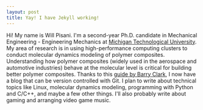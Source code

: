 ```yaml
---
layout: post
title: Yay! I have Jekyll working!
---
```


Hi! My name is Will Pisani. I'm a second-year Ph.D. candidate in Mechanical Engineering - Engineering Mechanics at [Michigan Technological University](http://www.mtu.edu). My area of research is in using high-performance computing clusters to conduct molecular dynamics modeling of polymer composites. Understanding how polymer composites (widely used in the aerospace and automotive industries) behave at the molecular level is critical for building better polymer composites. Thanks to this [guide by Barry Clark](https://www.smashingmagazine.com/2014/08/build-blog-jekyll-github-pages/), I now have a blog that can be version controlled with Git. I plan to write about technical topics like Linux, molecular dynamics modeling, programming with Python and C/C++, and maybe a few other things. I'll also probably write about gaming and arranging video game music. 
